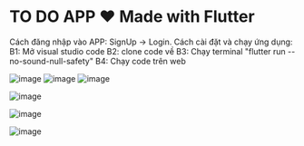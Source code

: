 # TO DO APP ❤️ Made with Flutter
Cách đăng nhập vào APP: SignUp -> Login.
Cách cài đặt và chạy ứng dụng:
B1: Mở visual studio code
B2: clone code về
B3: Chạy terminal "flutter run --no-sound-null-safety"
B4: Chạy code trên web


![image](https://github.com/LYNGOCBACH/project/assets/125987097/29592b80-97c1-4f24-a75d-64f920a49b89)
![image](https://github.com/LYNGOCBACH/project/assets/125987097/dd0dd4cf-06cb-498d-9c07-4e0d13363538)
![image](https://github.com/LYNGOCBACH/project/assets/125987097/414104a4-cc61-4244-82ec-9f0c6463b3fe)

![image](https://github.com/LYNGOCBACH/project/assets/125987097/760156db-f1d0-4e56-9071-ef31ce575166)

![image](https://github.com/LYNGOCBACH/project/assets/125987097/5dbe135a-cd9b-4910-9f6d-f4ae33a67412)

![image](https://github.com/LYNGOCBACH/project/assets/125987097/b292b3bf-981a-4aae-8d51-a02f39f1db03)


